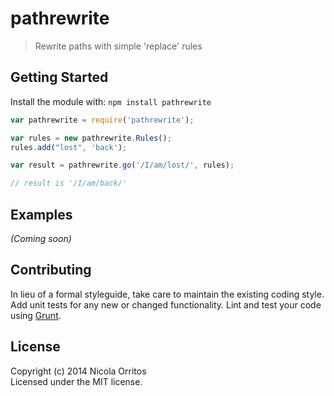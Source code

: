 # pathrewrite

> Rewrite paths with simple 'replace' rules


## Getting Started

Install the module with: `npm install pathrewrite`

```js
var pathrewrite = require('pathrewrite');

var rules = new pathrewrite.Rules();
rules.add("lost", 'back');

var result = pathrewrite.go('/I/am/lost/', rules);

// result is '/I/am/back/'
```


## Examples

_(Coming soon)_


## Contributing

In lieu of a formal styleguide, take care to maintain the existing coding style. Add unit tests for any new or changed functionality. Lint and test your code using [Grunt](http://gruntjs.com).


## License

Copyright (c) 2014 Nicola Orritos  
Licensed under the MIT license.
